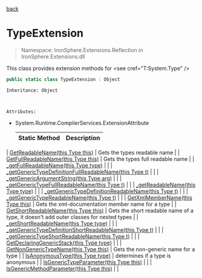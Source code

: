 ﻿[back](/IronSphere.Extensions/types)

# TypeExtension

> Namespace: IronSphere.Extensions.Reflection in  IronSphere.Extensions.dll

This class provides extension methods for &lt;see cref=&quot;T:System.Type&quot; /&gt;

```csharp
public static class TypeExtension : Object
```
    Inheritance: Object


    
    Attributes:
        
* System.Runtime.CompilerServices.ExtensionAttribute




    | Static Method | Description |
    | --- | --- |
| [GetReadableName(this Type this)](TypeExtension_GetReadableName(Type)) | Gets the types readable name |
| [GetFullReadableName(this Type this)](TypeExtension_GetFullReadableName(Type)) | Gets the types full readable name |
| [_getFullReadableName(this Type type)](TypeExtension__getFullReadableName(Type)) |  |
| [_getGenericTypeDefinitionFullReadableName(this Type t)](TypeExtension__getGenericTypeDefinitionFullReadableName(Type)) |  |
| [_getGenericArgumentString(this Type arg)](TypeExtension__getGenericArgumentString(Type)) |  |
| [_getGenericTypeFullReadableName(this Type t)](TypeExtension__getGenericTypeFullReadableName(Type)) |  |
| [_getReadableName(this Type type)](TypeExtension__getReadableName(Type)) |  |
| [_getGenericTypeDefinitionReadableName(this Type t)](TypeExtension__getGenericTypeDefinitionReadableName(Type)) |  |
| [_getGenericTypeReadableName(this Type t)](TypeExtension__getGenericTypeReadableName(Type)) |  |
| [GetXmlMemberName(this Type this)](TypeExtension_GetXmlMemberName(Type)) | Gets the xml-documentation member name for a type |
| [GetShortReadableName(this Type this)](TypeExtension_GetShortReadableName(Type)) | Gets the short readable name of a type, it doesn&#39;t add outer classes for nested types |
| [_getShortReadableName(this Type type)](TypeExtension__getShortReadableName(Type)) |  |
| [_getGenericTypeDefinitionShortReadableName(this Type t)](TypeExtension__getGenericTypeDefinitionShortReadableName(Type)) |  |
| [_getGenericTypeShortReadableName(this Type t)](TypeExtension__getGenericTypeShortReadableName(Type)) |  |
| [GetDeclaringGenericStack(this Type type)](TypeExtension_GetDeclaringGenericStack(Type)) |  |
| [GetNonGenericTypeName(this Type this)](TypeExtension_GetNonGenericTypeName(Type)) | Gets the non-generic name for a type |
| [IsAnonymousType(this Type type)](TypeExtension_IsAnonymousType(Type)) | determines if a type is anonymous |
| [IsGenericTypeParameter(this Type this)](TypeExtension_IsGenericTypeParameter(Type)) |  |
| [IsGenericMethodParameter(this Type this)](TypeExtension_IsGenericMethodParameter(Type)) |  |
